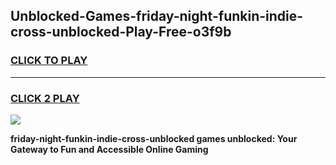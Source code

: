 
## Unblocked-Games-friday-night-funkin-indie-cross-unblocked-Play-Free-o3f9b
<h3>
<a href="https://premium76.site?title=friday-night-funkin-indie-cross-unblocked&ref=10A">CLICK TO PLAY</a></h3>
<hr>

<h3>
<a href="https://premium76.site?title=friday-night-funkin-indie-cross-unblocked&ref=10A">CLICK 2 PLAY</a>
  
</h3>

<a href="https://premium76.site?title=friday-night-funkin-indie-cross-unblocked&ref=10A"><img src="https://clearcache.store/games.png"></a>


**friday-night-funkin-indie-cross-unblocked games unblocked: Your Gateway to Fun and Accessible Online Gaming**

